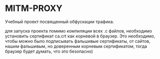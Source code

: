 # MITM-PROXY

Учебный проект посвященный обфускации трафика. 

для запуска проекта помимо компиляции всех .с файлов, необходимо установить сертификат ca.crt как корневой в браузер.
Это необходимо, чтобы можно было подписывать фальшивые сертификаты, от сайтов, нашим фальшивым, но доверенным корневым сертификатом, тогда браузер будет думать, что это безопасно)
